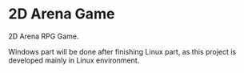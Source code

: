 # 2D Arena Game

2D Arena RPG Game.

Windows part will be done after finishing Linux part, as this project is developed mainly in Linux environment.